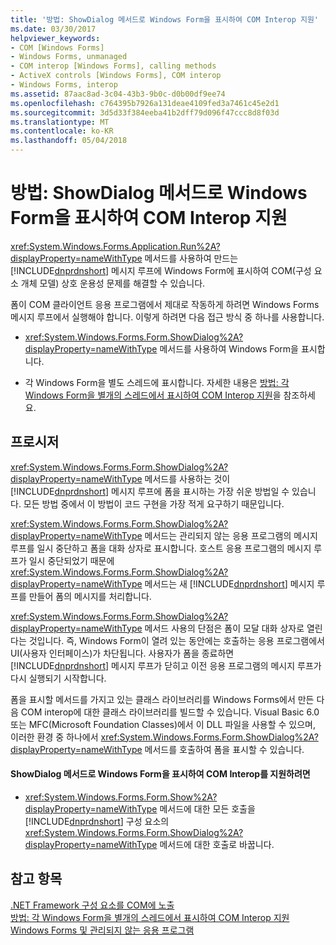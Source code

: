 ```yaml
---
title: '방법: ShowDialog 메서드로 Windows Form을 표시하여 COM Interop 지원'
ms.date: 03/30/2017
helpviewer_keywords:
- COM [Windows Forms]
- Windows Forms, unmanaged
- COM interop [Windows Forms], calling methods
- ActiveX controls [Windows Forms], COM interop
- Windows Forms, interop
ms.assetid: 87aac8ad-3c04-43b3-9b0c-d0b00df9ee74
ms.openlocfilehash: c764395b7926a131deae4109fed3a7461c45e2d1
ms.sourcegitcommit: 3d5d33f384eeba41b2dff79d096f47ccc8d8f03d
ms.translationtype: MT
ms.contentlocale: ko-KR
ms.lasthandoff: 05/04/2018
---
```

# <a name="how-to-support-com-interop-by-displaying-a-windows-form-with-the-showdialog-method"></a>방법: ShowDialog 메서드로 Windows Form을 표시하여 COM Interop 지원
<xref:System.Windows.Forms.Application.Run%2A?displayProperty=nameWithType> 메서드를 사용하여 만드는 [!INCLUDE[dnprdnshort](../../../../includes/dnprdnshort-md.md)] 메시지 루프에 Windows Form에 표시하여 COM(구성 요소 개체 모델) 상호 운용성 문제를 해결할 수 있습니다.  
  
 폼이 COM 클라이언트 응용 프로그램에서 제대로 작동하게 하려면 Windows Forms 메시지 루프에서 실행해야 합니다. 이렇게 하려면 다음 접근 방식 중 하나를 사용합니다.  
  
-   <xref:System.Windows.Forms.Form.ShowDialog%2A?displayProperty=nameWithType> 메서드를 사용하여 Windows Form을 표시합니다.  
  
-   각 Windows Form을 별도 스레드에 표시합니다. 자세한 내용은 [방법: 각 Windows Form을 별개의 스레드에서 표시하여 COM Interop 지원](../../../../docs/framework/winforms/advanced/how-to-support-com-interop-by-displaying-each-windows-form-on-its-own-thread.md)을 참조하세요.  
  
## <a name="procedure"></a>프로시저  
 <xref:System.Windows.Forms.Form.ShowDialog%2A?displayProperty=nameWithType> 메서드를 사용하는 것이 [!INCLUDE[dnprdnshort](../../../../includes/dnprdnshort-md.md)] 메시지 루프에 폼을 표시하는 가장 쉬운 방법일 수 있습니다. 모든 방법 중에서 이 방법이 코드 구현을 가장 적게 요구하기 때문입니다.  
  
 <xref:System.Windows.Forms.Form.ShowDialog%2A?displayProperty=nameWithType> 메서드는 관리되지 않는 응용 프로그램의 메시지 루프를 일시 중단하고 폼을 대화 상자로 표시합니다. 호스트 응용 프로그램의 메시지 루프가 일시 중단되었기 때문에 <xref:System.Windows.Forms.Form.ShowDialog%2A?displayProperty=nameWithType> 메서드는 새 [!INCLUDE[dnprdnshort](../../../../includes/dnprdnshort-md.md)] 메시지 루프를 만들어 폼의 메시지를 처리합니다.  
  
 <xref:System.Windows.Forms.Form.ShowDialog%2A?displayProperty=nameWithType> 메서드 사용의 단점은 폼이 모달 대화 상자로 열린다는 것입니다. 즉, Windows Form이 열려 있는 동안에는 호출하는 응용 프로그램에서 UI(사용자 인터페이스)가 차단됩니다. 사용자가 폼을 종료하면 [!INCLUDE[dnprdnshort](../../../../includes/dnprdnshort-md.md)] 메시지 루프가 닫히고 이전 응용 프로그램의 메시지 루프가 다시 실행되기 시작합니다.  
  
 폼을 표시할 메서드를 가지고 있는 클래스 라이브러리를 Windows Forms에서 만든 다음 COM interop에 대한 클래스 라이브러리를 빌드할 수 있습니다. Visual Basic 6.0 또는 MFC(Microsoft Foundation Classes)에서 이 DLL 파일을 사용할 수 있으며, 이러한 환경 중 하나에서 <xref:System.Windows.Forms.Form.ShowDialog%2A?displayProperty=nameWithType> 메서드를 호출하여 폼을 표시할 수 있습니다.  
  
#### <a name="to-support-com-interop-by-displaying-a-windows-form-with-the-showdialog-method"></a>ShowDialog 메서드로 Windows Form을 표시하여 COM Interop를 지원하려면  
  
-   <xref:System.Windows.Forms.Form.Show%2A?displayProperty=nameWithType> 메서드에 대한 모든 호출을 [!INCLUDE[dnprdnshort](../../../../includes/dnprdnshort-md.md)] 구성 요소의 <xref:System.Windows.Forms.Form.ShowDialog%2A?displayProperty=nameWithType> 메서드에 대한 호출로 바꿉니다.  
  
## <a name="see-also"></a>참고 항목  
 [.NET Framework 구성 요소를 COM에 노출](../../../../docs/framework/interop/exposing-dotnet-components-to-com.md)  
 [방법: 각 Windows Form을 별개의 스레드에서 표시하여 COM Interop 지원](../../../../docs/framework/winforms/advanced/how-to-support-com-interop-by-displaying-each-windows-form-on-its-own-thread.md)  
 [Windows Forms 및 관리되지 않는 응용 프로그램](../../../../docs/framework/winforms/advanced/windows-forms-and-unmanaged-applications.md)
